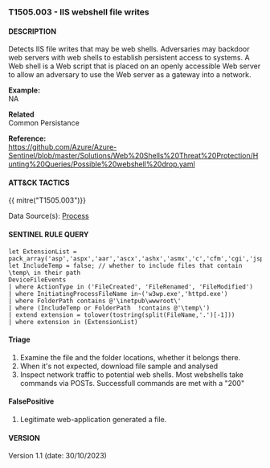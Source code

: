 ### T1505.003 - IIS webshell file writes  
  


####  DESCRIPTION  
Detects IIS file writes that may be web shells. Adversaries may backdoor web servers with web shells to establish persistent access to systems. A Web shell is a Web script that is placed on an openly accessible Web server to allow an adversary to use the Web server as a gateway into a network.   

**Example:**  
NA      



**Related**  
Common Persistance          


**Reference:**  
https://github.com/Azure/Azure-Sentinel/blob/master/Solutions/Web%20Shells%20Threat%20Protection/Hunting%20Queries/Possible%20webshell%20drop.yaml


####  ATT&CK TACTICS  
{{ mitre("T1505.003")}}   

Data Source(s): [Process](https://attack.mitre.org/datasources/DS0009/)    


#### SENTINEL RULE QUERY   

~~~
let ExtensionList = pack_array('asp','aspx','aar','ascx','ashx','asmx','c','cfm','cgi','jsp','jspx','php','pl','exe','jsp','jar','py','ps1','psm1','cmd','psd1','java','wsf','vbs');
let IncludeTemp = false; // whether to include files that contain \temp\ in their path
DeviceFileEvents
| where ActionType in ('FileCreated', 'FileRenamed', 'FileModified')
| where InitiatingProcessFileName in~('w3wp.exe','httpd.exe') 
| where FolderPath contains @'\inetpub\wwwroot\'
| where (IncludeTemp or FolderPath  !contains @'\temp\')
| extend extension = tolower(tostring(split(FileName,'.')[-1]))
| where extension in (ExtensionList)  
~~~


#### Triage  

1. Examine the file and the folder locations, whether it belongs there.
2. When it's not expected, download file sample and analysed
3. Inspect network traffic to potential web shells. Most webshells take commands via POSTs. Successfull commands are met with a "200"  

#### FalsePositive  

1. Legitimate web-application generated a file.


#### VERSION  
Version 1.1 (date: 30/10/2023)  
